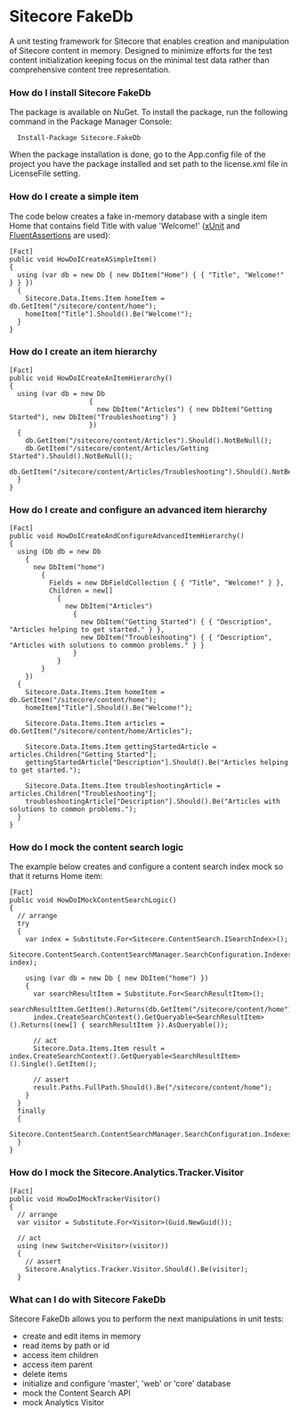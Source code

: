 Sitecore FakeDb
===============

A unit testing framework for Sitecore that enables creation and manipulation of Sitecore content in memory. Designed to minimize efforts for the test content initialization keeping focus on the minimal test data rather than comprehensive content tree representation.

### How do I install Sitecore FakeDb

The package is available on NuGet. To install the package, run the following command in the Package Manager Console:

      Install-Package Sitecore.FakeDb
      
When the package installation is done, go to the App.config file of the project you have the package installed and set path to the license.xml file in LicenseFile setting.


### How do I create a simple item

The code below creates a fake in-memory database with a single item Home that contains field Title with value 'Welcome!' ([xUnit](http://xunit.codeplex.com/) and [FluentAssertions](https://github.com/dennisdoomen/FluentAssertions) are used):

    [Fact]
    public void HowDoICreateASimpleItem()
    {
      using (var db = new Db { new DbItem("Home") { { "Title", "Welcome!" } } })
      {
        Sitecore.Data.Items.Item homeItem = db.GetItem("/sitecore/content/home");
        homeItem["Title"].Should().Be("Welcome!");
      }
    }

### How do I create an item hierarchy

    [Fact]
    public void HowDoICreateAnItemHierarchy()
    {
      using (var db = new Db
                        {
                          new DbItem("Articles") { new DbItem("Getting Started"), new DbItem("Troubleshooting") }
                        })
      {
        db.GetItem("/sitecore/content/Articles").Should().NotBeNull();
        db.GetItem("/sitecore/content/Articles/Getting Started").Should().NotBeNull();
        db.GetItem("/sitecore/content/Articles/Troubleshooting").Should().NotBeNull();
      }
    }

### How do I create and configure an advanced item hierarchy

    [Fact]
    public void HowDoICreateAndConfigureAdvancedItemHierarchy()
    {
      using (Db db = new Db
        {
          new DbItem("home")
            {
              Fields = new DbFieldCollection { { "Title", "Welcome!" } },
              Children = new[]
                {
                  new DbItem("Articles")
                    {
                      new DbItem("Getting Started") { { "Description", "Articles helping to get started." } },
                      new DbItem("Troubleshooting") { { "Description", "Articles with solutions to common problems." } }
                    }
                }
            }
        })
      {
        Sitecore.Data.Items.Item homeItem = db.GetItem("/sitecore/content/home");
        homeItem["Title"].Should().Be("Welcome!");

        Sitecore.Data.Items.Item articles = db.GetItem("/sitecore/content/home/Articles");

        Sitecore.Data.Items.Item gettingStartedArticle = articles.Children["Getting Started"];
        gettingStartedArticle["Description"].Should().Be("Articles helping to get started.");

        Sitecore.Data.Items.Item troubleshootingArticle = articles.Children["Troubleshooting"];
        troubleshootingArticle["Description"].Should().Be("Articles with solutions to common problems.");
      }
    }
    
### How do I mock the content search logic
The example below creates and configure a content search index mock so that it returns Home item:

    [Fact]
    public void HowDoIMockContentSearchLogic()
    {
      // arrange
      try
      {
        var index = Substitute.For<Sitecore.ContentSearch.ISearchIndex>();
        Sitecore.ContentSearch.ContentSearchManager.SearchConfiguration.Indexes.Add("my_index", index);

        using (var db = new Db { new DbItem("home") })
        {
          var searchResultItem = Substitute.For<SearchResultItem>();
          searchResultItem.GetItem().Returns(db.GetItem("/sitecore/content/home"));
          index.CreateSearchContext().GetQueryable<SearchResultItem>().Returns((new[] { searchResultItem }).AsQueryable());

          // act
          Sitecore.Data.Items.Item result = index.CreateSearchContext().GetQueryable<SearchResultItem>().Single().GetItem();

          // assert
          result.Paths.FullPath.Should().Be("/sitecore/content/home");
        }
      }
      finally
      {
        Sitecore.ContentSearch.ContentSearchManager.SearchConfiguration.Indexes.Remove("my_index");
      }
    }
    
### How do I mock the Sitecore.Analytics.Tracker.Visitor

    [Fact]
    public void HowDoIMockTrackerVisitor()
    {
      // arrange
      var visitor = Substitute.For<Visitor>(Guid.NewGuid());

      // act
      using (new Switcher<Visitor>(visitor))
      {
        // assert
        Sitecore.Analytics.Tracker.Visitor.Should().Be(visitor);
      }
    
### What can I do with Sitecore FakeDb

Sitecore FakeDb allows you to perform the next manipulations in unit tests:

* create and edit items in memory
* read items by path or id
* access item children
* access item parent
* delete items
* initialize and configure 'master', 'web' or 'core' database
* mock the Content Search API
* mock Analytics Visitor
